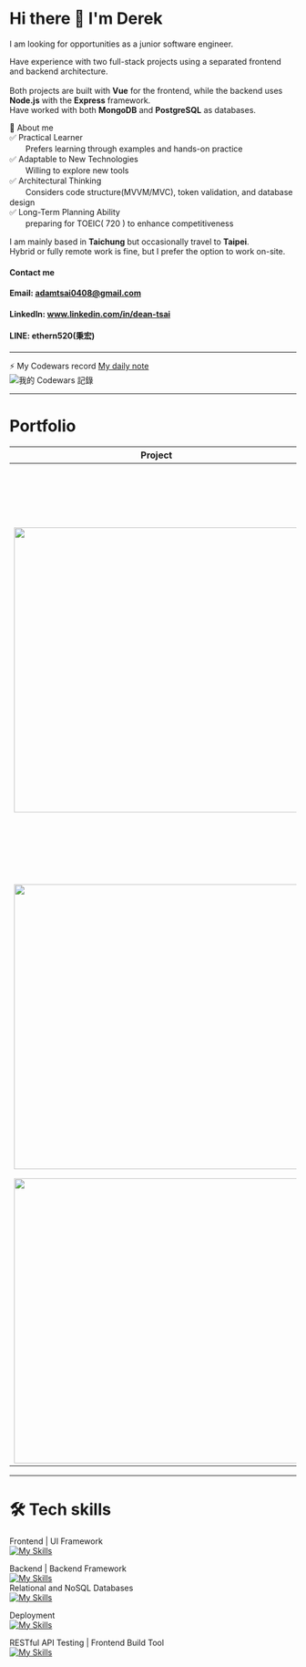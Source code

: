 # Hi there 👋 I'm Derek

I am looking for opportunities as a junior software engineer.<br>

Have experience with two full-stack projects using a separated frontend and backend architecture.<br><br>
Both projects are built with **Vue** for the frontend, while the backend uses **Node.js** with the **Express** framework.<br>
Have worked with both **MongoDB** and **PostgreSQL** as databases.<br>


🚀 About me<br>
✅ Practical Learner<br>
　　Prefers learning through examples and hands-on practice<br>
✅ Adaptable to New Technologies<br>
　　Willing to explore new tools<br>
✅ Architectural Thinking<br>
　　Considers code structure(MVVM/MVC), token validation, and database design<br>
✅ Long-Term Planning Ability<br>
　　preparing for TOEIC( 720 ) to enhance competitiveness


I am mainly based in **Taichung** but occasionally travel to **Taipei**.<br>
Hybrid or fully remote work is fine, but I prefer the option to work on-site.<br>

#### Contact me<br>
#### Email: adamtsai0408@gmail.com<br>
#### LinkedIn: www.linkedin.com/in/dean-tsai<br>
#### LINE: ethern520(秉宏)

---

⚡ My Codewars record
  [My daily note](https://github.com/GustavoFringgg/daily_codewar_note)<br />
  ![我的 Codewars 記錄](https://www.codewars.com/users/%20Derek%20Tsai/badges/small)

---

# Portfolio
| Project   | Description |
|-----------|-------------|
| <a href="https://github.com/GustavoFringgg/ChatWall-Frontend_v2"><img src="https://firebasestorage.googleapis.com/v0/b/theodore-s-blog.appspot.com/o/%E5%80%8B%E4%BA%BA%E8%B3%87%E6%96%99%E5%A4%BE%2Fgithub%20readme%2FchatWall%2Fchatwall.jpg?alt=media&token=5a262c3c-88b5-471c-b6b2-4a105ba5b338" width="500px"></a> |   ChatWall雀窩-社交網站，一起雀窩吧<br><br>提供用戶貼文、追蹤、按讚、即時聊天等等功能<br><br>前後端分離專案( MVVM/MVC )<br>**Frontend** \| **Frontend Framework**<br>　Html、CSS、Javascript \| Vue3、Vite<br> **UI Framework**<br>　Bootstrap<br>**Backend** \| **Backend Framework** \| API DOC<br>　Node.js v20 \| Express \| swagger<br>**Database** \| **Database ODM**<br>　MongoDB、Firebase Storage  \| Mongoose<br>**Frontend/Backend Deployment**<br>　Vercel \| Docker Render<br>**Third-Party**<br>　Google-Oauth20、Socket.io<br>**API-Test**<br>　Postman <br>|
| <a href="https://github.com/GustavoFringgg/vue_todolist"><img src="https://firebasestorage.googleapis.com/v0/b/theodore-s-blog.appspot.com/o/%E5%80%8B%E4%BA%BA%E8%B3%87%E6%96%99%E5%A4%BE%2Fgithub%20readme%2Ftodolist%2Fchatwall%20(1).png?alt=media&token=8790291e-656a-4511-9855-cb7bc765b52a" width="500px"></a> |   ONLINE TODOLIST-線上代辦事項服務<br><br>提供用戶註冊、登入<br>查看待辦、新增待辦、修改待辦狀態、刪除待辦<br><br>前後端分離專案<br>**Frontend** \| **Frontend Framework**<br>　Html、CSS、Javascript \| Vue3、Vite<br>**Backend** \| **Backend Framework**<br>　Node.js v20 \| Express <br>**Database**<br>　PostgreSQL(supabase託管)<br>**API-Test**<br>　Postman |
| <a href="https://gustavofringgg.github.io/personalprofile/"><img src="https://firebasestorage.googleapis.com/v0/b/theodore-s-blog.appspot.com/o/%E5%80%8B%E4%BA%BA%E8%B3%87%E6%96%99%E5%A4%BE%2Fgithub%20readme%2F0124.jpg?alt=media&token=2cfe3eef-0bc4-4396-85bf-0220a457bde0" width="500px"></a> | My blog -使用Hexo架站<br>記錄學習筆記 |

---

# 🛠 Tech skills
Frontend | UI Framework<br>
[![My Skills](https://skillicons.dev/icons?i=html,css,js,vue,bootstrap)](https://skillicons.dev)<br>

Backend | Backend Framework<br>
[![My Skills](https://skillicons.dev/icons?i=nodejs,express)](https://skillicons.dev)<br>
Relational and NoSQL Databases<br>
[![My Skills](https://skillicons.dev/icons?i=postgres,mongodb)](https://skillicons.dev)<br>

Deployment  
[![My Skills](https://skillicons.dev/icons?i=docker)](https://skillicons.dev)<br>

RESTful API Testing  | Frontend Build Tool<br>
[![My Skills](https://skillicons.dev/icons?i=postman,vite)](https://skillicons.dev)<br>







